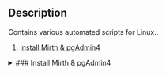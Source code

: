 ## Description

Contains various automated scripts for Linux..


1. [Install Mirth & pgAdmin4](https://github.com/caglaryalcin/linux-scripts#install-mirth--pgadmin4)

<details><summary>### Install Mirth & pgAdmin4</summary>
 

  Before running, you must give run permission with the following command.

```
wget https://raw.githubusercontent.com/caglaryalcin/linux-scripts/main/scripts/pg4-mirth.sh
```
```
sudo chmod +x pg4-mirth.sh
```
```
sudo ./pg4-mirth.sh
```

This script does exactly the following;

- Checks your internet
- System update & upgrade
- Install http-tools
- Install mirth connect
- Install pgAdmin4
- Set user passwords for pgadmin & mirth


> **_NOTE:_**  After the ubuntu-based distro's is first setup, you can install Mirth Connect and pgAdmin4 in with this script.
<p>
</details>
